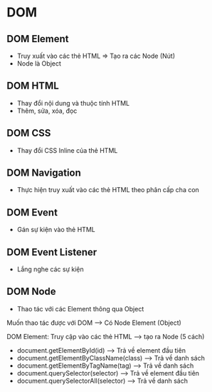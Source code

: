 # DOM

## DOM Element

- Truy xuất vào các thẻ HTML => Tạo ra các Node (Nút)
- Node là Object

## DOM HTML

- Thay đổi nội dung và thuộc tính HTML
- Thêm, sửa, xóa, đọc

## DOM CSS

- Thay đổi CSS Inline của thẻ HTML

## DOM Navigation

- Thực hiện truy xuất vào các thẻ HTML theo phân cấp cha con

## DOM Event

- Gán sự kiện vào thẻ HTML

## DOM Event Listener

- Lắng nghe các sự kiện

## DOM Node

- Thao tác với các Element thông qua Object

Muốn thao tác được với DOM --> Có Node Element (Object)

DOM Element: Truy cập vào các thẻ HTML --> tạo ra Node (5 cách)

- document.getElementById(id) --> Trả về element đầu tiên
- document.getElementByClassName(class) --> Trả về danh sách
- document.getElementByTagName(tag) --> Trả về danh sách
- document.querySelector(selector) --> Trả về element đầu tiên
- document.querySelectorAll(selector) --> Trả về danh sách
